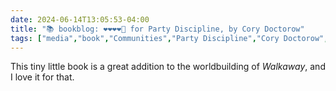 ```yaml
---
date: 2024-06-14T13:05:53-04:00
title: "📚 bookblog: ❤️❤️❤️❤️🖤 for Party Discipline, by Cory Doctorow"
tags: ["media","book","Communities","Party Discipline","Cory Doctorow","Walkaway"]
---
```


This tiny little book is a great addition to the worldbuilding of *Walkaway*, and I love it for that.